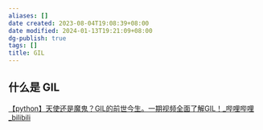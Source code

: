 ```yaml
---
aliases: []
date created: 2023-08-04T19:08:39+08:00
date modified: 2024-01-13T19:21:09+08:00
dg-publish: true
tags: []
title: GIL
---
```


## 什么是 GIL
[【python】天使还是魔鬼？GIL的前世今生。一期视频全面了解GIL！\_哔哩哔哩\_bilibili](https://www.bilibili.com/video/BV1za411t7dR/?spm_id_from=333.337.search-card.all.click)